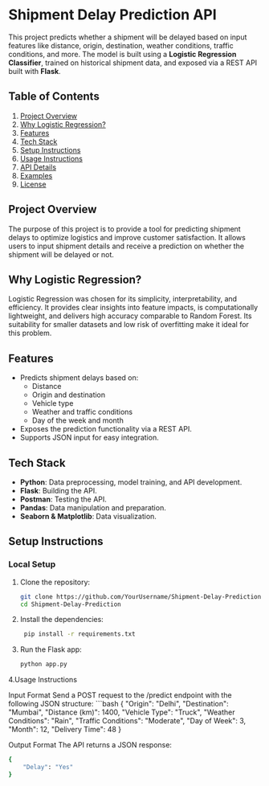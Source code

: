 # Shipment Delay Prediction API

This project predicts whether a shipment will be delayed based on input features like distance, origin, destination, weather conditions, traffic conditions, and more. The model is built using a **Logistic Regression Classifier**, trained on historical shipment data, and exposed via a REST API built with **Flask**.

## Table of Contents

1. [Project Overview](#project-overview)
2. [Why Logistic Regression?](#why-logistic-regression)
3. [Features](#features)
4. [Tech Stack](#tech-stack)
5. [Setup Instructions](#setup-instructions)
6. [Usage Instructions](#usage-instructions)
7. [API Details](#api-details)
8. [Examples](#examples)
9. [License](#license)

## Project Overview

The purpose of this project is to provide a tool for predicting shipment delays to optimize logistics and improve customer satisfaction. It allows users to input shipment details and receive a prediction on whether the shipment will be delayed or not.

## Why Logistic Regression?

Logistic Regression was chosen for its simplicity, interpretability, and efficiency. It provides clear insights into feature impacts, is computationally lightweight, and delivers high accuracy comparable to Random Forest. Its suitability for smaller datasets and low risk of overfitting make it ideal for this problem.

## Features

- Predicts shipment delays based on:
  - Distance
  - Origin and destination
  - Vehicle type
  - Weather and traffic conditions
  - Day of the week and month
- Exposes the prediction functionality via a REST API.
- Supports JSON input for easy integration.

## Tech Stack

- **Python**: Data preprocessing, model training, and API development.
- **Flask**: Building the API.
- **Postman**: Testing the API.
- **Pandas**: Data manipulation and preparation.
- **Seaborn & Matplotlib**: Data visualization.

## Setup Instructions

### Local Setup

1. Clone the repository:
   ```bash
   git clone https://github.com/YourUsername/Shipment-Delay-Prediction.git
   cd Shipment-Delay-Prediction
2. Install the dependencies:
   ```bash
    pip install -r requirements.txt
3. Run the Flask app:
   ```bash
   python app.py

4.Usage Instructions

Input Format
Send a POST request to the /predict endpoint with the following JSON structure:
    ```bash
    {
        "Origin": "Delhi",
        "Destination": "Mumbai",
        "Distance (km)": 1400,
        "Vehicle Type": "Truck",
        "Weather Conditions": "Rain",
        "Traffic Conditions": "Moderate",
        "Day of Week": 3,
        "Month": 12,
        "Delivery Time": 48
    }

Output Format
The API returns a JSON response:
```bash
{
    "Delay": "Yes"
}
